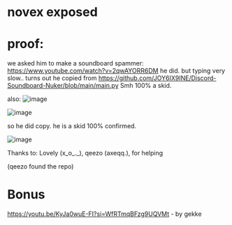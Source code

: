# novex exposed 

# proof:

we asked him to make a soundboard spammer:
<https://www.youtube.com/watch?v=2qwAYORR6DM>
he did. but typing very slow.. turns out he copied from <https://github.com/JOY6IX9INE/Discord-Soundboard-Nuker/blob/main/main.py> Smh 100% a skid.

also:
![image](https://github.com/user-attachments/assets/9d537332-3e65-47cd-a934-f560f0bdc628)

![image](https://github.com/user-attachments/assets/1c3625e4-b5bb-434f-ae55-e94fa465ab8b)

so he did copy. he is a skid 100% confirmed.

![image](https://github.com/user-attachments/assets/2e9fb6f2-34ea-4c2d-b740-db0a6bc03bec)

Thanks to: Lovely (x_o_._), qeezo (axeqq.), for helping

(qeezo found the repo)

# Bonus
<https://youtu.be/KyJa0wuE-FI?si=WfRTmqBFzg9UQVMt> - by gekke


